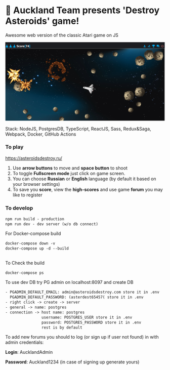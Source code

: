 # 🚀 Auckland Team presents 'Destroy Asteroids' game!

Awesome web version of the classic Atari game on JS

![](./static/images/screenshot.jpg "Game Page Screenshot")


Stack: NodeJS, PostgresDB, TypeScript, ReactJS, Sass, Redux&Saga, Webpack, Docker, GitHub Actions

### To play

https://asteroidsdestroy.ru/

1. Use **arrow buttons** to move and **space button** to shoot
2. To toggle **Fullscreen mode** just click on game screen.
3. You can choose **Russian** or **English** language (by default it based on your browser settings)
4. To save you **score**, view the **high-scores** and use game **forum** you may like to register


### To develop

```
npm run build - production
npm run dev - dev server (w/o db connect)
```

For Docker-compose build
```
docker-compose down -v
docker-compose up -d --build
    
```
To Check the build
```
docker-compose ps
```
To use dev DB try PG admin on localhost:8097 and create DB
```
- PGADMIN_DEFAULT_EMAIL: admin@asteroidsdestroy.com store it in .env
  PGADMIN_DEFAULT_PASSWORD: (asterdest65457( store it in .env
- right click -> create -> server
- general -> name: postgres
- connection -> host name: postgres
                username: POSTGRES_USER store it in .env
                password: POSTGRES_PASSWORD store it in .env
                rest is by default
```
To add new forums you should to log (or sign up if user not found) in with admin credentials:

**Login**: AucklandAdmin  

**Password**: Auckland1234 (in case of signing up generate yours)
